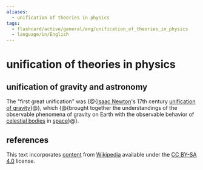 ```yaml
---
aliases:
  - unification of theories in physics
tags:
  - flashcard/active/general/eng/unification_of_theories_in_physics
  - language/in/English
---
```


# unification of theories in physics

## unification of gravity and astronomy

The "first great unification" was {@{[Isaac Newton](Issac%20Newton.md)'s 17th century [unification of gravity](Newton's%20law%20of%20universal%20gravitation.md)}@}, which {@{brought together the understandings of the observable phenomena of gravity on Earth with the observable behavior of [celestial bodies](astronomical%20object.md) in [space](outer%20space.md)}@}. <!--SR:!2027-09-02,856,330!2027-04-28,772,330-->

## references

This text incorporates [content](https://en.wikipedia.org/wiki/unification_of_theories_in_physics) from [Wikipedia](Wikipedia.md) available under the [CC BY-SA 4.0](https://creativecommons.org/licenses/by-sa/4.0/) license.
